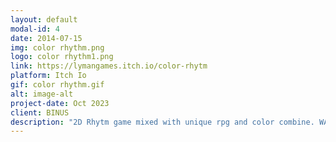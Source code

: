 ```yaml
---
layout: default
modal-id: 4
date: 2014-07-15
img: color rhythm.png
logo: color rhythm1.png
link: https://lymangames.itch.io/color-rhytm
platform: Itch Io
gif: color rhythm.gif
alt: image-alt
project-date: Oct 2023
client: BINUS
description: "2D Rhytm game mixed with unique rpg and color combine. WARNING! This game requires 150% focus as you will need to focus on the rhytm while also try to kill the enemies and also combine the right color. My responsibilities : Programming (Menu and gameplay), Implement Sound System, Programming UI/UX."
---
```

